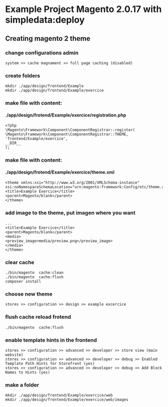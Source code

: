 # Example Project Magento 2.0.17 with simpledata:deploy

## Creating magento 2 theme

### change configurations admin
```
system >> cache magnament >> full page caching (disabled)
```
### create folders
```
mkdir ./app/design/frontend/Example
mkdir ./app/design/frontend/Example/exercice
```
### make file with content:
#### ./app/design/frotend/Example/exercice/registration.php
```
<?php
\Magento\Framework\Component\ComponentRegistrar::register(
\Magento\Framework\Component\ComponentRegistrar::THEME,
'frontend/Example/exercice',
__DIR__
);
```
### make file with content:
#### ./app/design/frotend/Example/exercice/theme.xml
```
<theme xmlns:xsi="http://www.w3.org/2001/XMLSchema-instance" xsi:noNamespaceSchemaLocation="urn:magento:framework:Config/etc/theme.xsd">
<title>Example Exercice</title>
<parent>Magento/blank</parent>
</theme>
```
### add image to the theme, put imagen where you want
```
...
<title>Example Exercice</title>
<parent>Magento/blank</parent>
<media>
<preview_image>media/preview.png</preview_image>
</media>
</theme>
```
### clear cache
```
./bin/magento  cache:clean
./bin/magento  cache:flush
composer install
```
### choose new theme
```
stores >> configuration >> design >> example excercice
```
### flush cache reload frotend
```
./bin/magento  cache:flush
```
### enable template hints in the frontend
```
stores >> configuration >> advanced >> developer >> store view (main website)
stores >> configuration >> advanced >> developer >> debug >> Enabled Template Path Hints for Storefront (yes)
stores >> configuration >> advanced >> developer >> debug >> Add Block Names to Hints (yes)
```

### make a folder
```
mkdir ./app/design/frontend/Example/exercice/web
mkdir ./app/design/frontend/Example/exercice/web/images
```